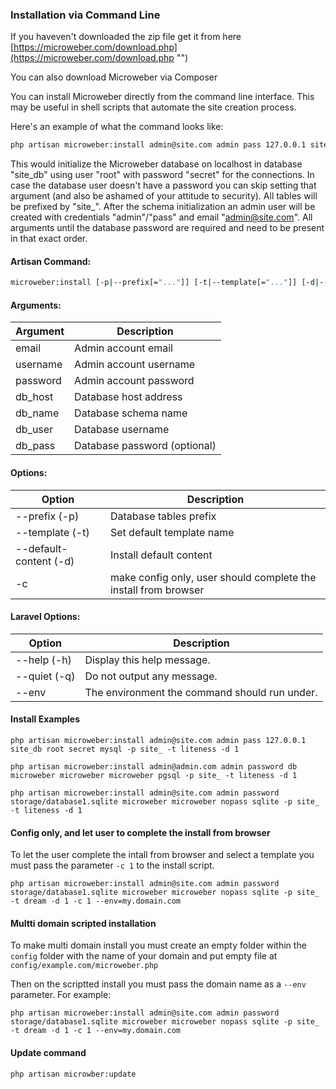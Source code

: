 ### Installation via Command Line

If you haveven't downloaded the zip file get it from here [https://microweber.com/download.php](https://microweber.com/download.php "") 

You can also download Microweber via Composer

You can install Microweber directly from the command line interface. This may be useful in shell scripts that automate the site creation process. 


Here's an example of what the command looks like:

```bash
php artisan microweber:install admin@site.com admin pass 127.0.0.1 site_db root secret -p site_
```



This would initialize the Microweber database on localhost in database "site_db" using user "root" with password "secret" for the connections. In case the database user doesn't have a password you can skip setting that argument (and also be ashamed of your attitude to security). All tables will be prefixed by "site_". After the schema initialization an admin user will be created with credentials "admin"/"pass" and email "admin@site.com".
All arguments until the database password are required and need to be present in that exact order.

#### Artisan Command:
```bash
microweber:install [-p|--prefix[="..."]] [-t|--template[="..."]] [-d|--default-content[="..."]] email username password db_host db_name db_user [db_pass]
```

#### Arguments:
|Argument  | Description
|      --- | ---
|email     | Admin account email
|username  | Admin account username
|password  | Admin account password
|db_host   | Database host address
|db_name   | Database schema name
|db_user   | Database username
|db_pass   | Database password (optional)

#### Options:
|               Option  | Description
|                   --- | ---
|--prefix (-p)          | Database tables prefix
|--template (-t)        | Set default template name
|--default-content (-d) | Install default content
|-c                     | make config only, user should complete the install from browser

#### Laravel Options:
|      Option  | Description
|          --- | ---
|--help (-h)   | Display this help message.
|--quiet (-q)  | Do not output any message.
|--env         | The environment the command should run under.



#### Install Examples 

`php artisan microweber:install admin@site.com admin pass 127.0.0.1 site_db root secret mysql -p site_ -t liteness -d 1`


`php artisan microweber:install admin@admin.com admin password db microweber microweber microweber pgsql -p site_ -t liteness -d 1`

`php artisan microweber:install admin@site.com admin password storage/database1.sqlite microweber microweber nopass sqlite -p site_  -t liteness -d 1`


#### Config only, and let user to complete the install from browser

To let the user complete the intall from browser and select a template you must pass the parameter `-c 1` to the install script. 

`php artisan microweber:install admin@site.com admin password storage/database1.sqlite microweber microweber nopass sqlite -p site_ -t dream -d 1 -c 1 --env=my.domain.com`

#### Multti domain scripted installation
To make multi domain install you must create an empty folder within the `config` folder with the name of your domain and put empty file at `config/example.com/microweber.php`

Then on the scriptted install you must pass the domain name as a `--env` parameter. For example: 

`php artisan microweber:install admin@site.com admin password storage/database1.sqlite microweber microweber nopass sqlite -p site_ -t dream -d 1 -c 1 --env=my.domain.com`


#### Update command

`php artisan microwber:update`

